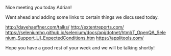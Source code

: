Nice meeting you today Adrian!

Went ahead and adding some links to certain things we discussed today. 

http://davehaeffner.com/talks/
http://extentreports.com/ 
https://seleniumhq.github.io/selenium/docs/api/dotnet/html/T_OpenQA_Selenium_Support_UI_ExpectedConditions.htm
https://applitools.com/


Hope you have a good rest of your week and we will be talking shortly!
